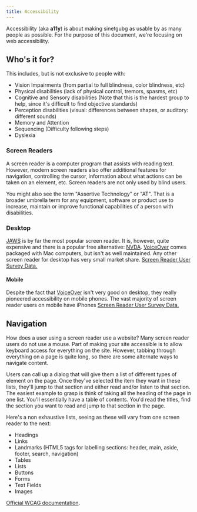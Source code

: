 ```yaml
---
title: Accessibility
---
```


Accessibility (aka **a11y**) is about making sinetgubg as usable by as many people as possible. For the purpose of this document, we're focusing on web accessibility.  

## Who's it for?

This includes, but is not exclusive to people with:

- Vision Impairments (from partial to full blindness, color blindness, etc)
- Physical disabilities (lack of physical control, tremors, spasms, etc)
- Cognitive and Sensory disabilities (Note that this is the hardest group to help, since it's difficult to find objective standards)
- Perception disabilities (visual: differences between shapes, or auditory: different sounds)
- Memory and Attention
- Sequencing (Difficulty following steps)
- Dyslexia

### Screen Readers

A screen reader is a computer program that assists with reading text. However, modern screen readers also offer additional features for navigation, controlling the cursor, information about what actions can be taken on an element, etc. Screen readers are not only used by blind users. 

You might also see the term "Assertive Technology" or "AT". That is a broader umbrella term for any equipment, software or product use to increase, maintain or improve functional capabilities of a person with disabilities. 

### Desktop

[JAWS](http://www.freedomscientific.com/Products/Blindness/JAWS) is by far the most popular screen reader. It is, however, quite expensive and there is a popular free alternative: [NVDA](https://www.nvaccess.org/). [VoiceOver](https://www.apple.com/ca/accessibility/mac/vision/) comes packaged with Mac computers, but isn't as well maintained. Any other screen reader for desktop has very small market share. [Screen Reader User Survey Data.](https://webaim.org/projects/screenreadersurvey7/)

#### Mobile

Despite the fact that [VoiceOver](https://www.apple.com/ca/accessibility/mac/vision/) isn't very good on desktop, they really pioneered accessibility on mobile phones. The vast majority of screen reader users on mobile have iPhones [Screen Reader User Survey Data.](https://webaim.org/projects/screenreadersurvey7/)

## Navigation

How does a user using a screen reader use a website? Many screen reader users do not use a mouse. Part of making your site accessible is to allow keyboard access for everything on the site. However, tabbing through everything on a page is quite long, so there are some alternate ways to navigate content.

Users can call up a dialog that will give them a list of different types of element on the page. Once they've selected the item they want in these lists, they'll jump to that section and either read and/or listen to that section. The easiest example to grasp is think of taking all the heading of the page in one list. You'll essentially have a table of contents. You'd read the titles, find the section you want to read and jump to that section in the page. 

Here's a non exhaustive lists, seeing as these will vary from one screen reader to the next:

- Headings
- Links
- Landmarks (HTML5 tags for labelling sections: header, main, aside, footer, search, navigation)
- Tables
- Lists
- Buttons
- Forms
- Text Fields
- Images

[Official WCAG documentation](https://www.w3.org/TR/WCAG21).
